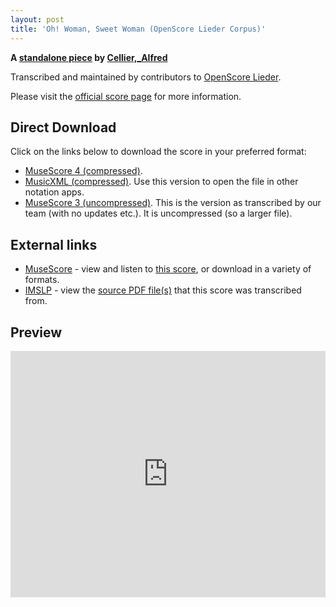 ```yaml
---
layout: post
title: 'Oh! Woman, Sweet Woman (OpenScore Lieder Corpus)'
---
```


__A [standalone piece](https://fourscoreandmore.org/OpenScore/Cellier%2C_Alfred/_/) by [Cellier,_Alfred](https://fourscoreandmore.org/OpenScore/Cellier%2C_Alfred)__

Transcribed and maintained by contributors to [OpenScore Lieder].

Please visit the [official score page] for more information.

[official score page]: https://musescore.com/openscore-lieder-corpus/scores/6480111
[OpenScore Lieder]: https://musescore.com/openscore-lieder-corpus

## Direct Download

Click on the links below to download the score in your preferred format:
- [MuseScore 4 (compressed)](https://fourscoreandmore.org/OpenScore/Cellier%2C_Alfred/_/Oh%21_Woman%2C_Sweet_Woman.mscz).
- [MusicXML (compressed)](https://fourscoreandmore.org/OpenScore/Cellier%2C_Alfred/_/Oh%21_Woman%2C_Sweet_Woman.mxl). Use this version to open the file in other notation apps.
- [MuseScore 3 (uncompressed)](https://raw.githubusercontent.com/OpenScore/Lieder/refs/heads/main/scores/Cellier%2C_Alfred/_/Oh%21_Woman%2C_Sweet_Woman/lc6480111.mscx). This is the version as transcribed by our team (with no updates etc.). It is uncompressed (so a larger file).

## External links

- [MuseScore] - view and listen to [this score][MuseScore], or download in a variety of formats.
- [IMSLP] - view the [source PDF file(s)][IMSLP] that this score was transcribed from.

[MuseScore]: https://musescore.com/score/6480111
[IMSLP]: https://imslp.org/wiki/Special:ReverseLookup/180626

## Preview

<iframe width="100%" height="394" src="https://musescore.com/openscore-lieder-corpus/scores/6480111/embed" frameborder="0" allowfullscreen allow="autoplay; fullscreen"></iframe>
